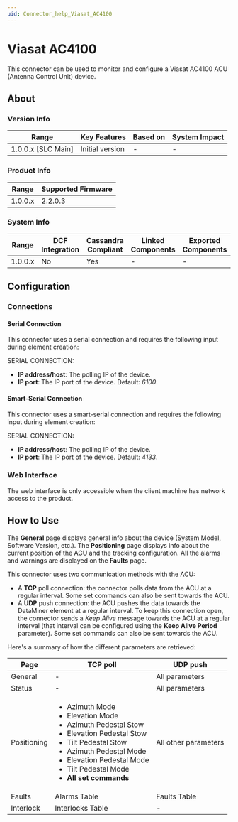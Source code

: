 ```yaml
---
uid: Connector_help_Viasat_AC4100
---
```


# Viasat AC4100

This connector can be used to monitor and configure a Viasat AC4100 ACU (Antenna Control Unit) device.

## About

### Version Info

| Range                | Key Features     | Based on     | System Impact     |
|----------------------|------------------|--------------|-------------------|
| 1.0.0.x \[SLC Main\] | Initial version  | \-           | \-                |

### Product Info

| Range     | Supported Firmware     |
|-----------|------------------------|
| 1.0.0.x   | 2.2.0.3                |

### System Info

| Range     | DCF Integration     | Cassandra Compliant     | Linked Components     | Exported Components     |
|-----------|---------------------|-------------------------|-----------------------|-------------------------|
| 1.0.0.x   | No                  | Yes                     | \-                    | \-                      |

## Configuration

### Connections

#### Serial Connection

This connector uses a serial connection and requires the following input during element creation:

SERIAL CONNECTION:

- **IP address/host**: The polling IP of the device.
- **IP port**: The IP port of the device. Default: *6100*.

#### Smart-Serial Connection

This connector uses a smart-serial connection and requires the following input during element creation:

SERIAL CONNECTION:

- **IP address/host**: The polling IP of the device.
- **IP port**: The IP port of the device. Default: *4133*.

### Web Interface

The web interface is only accessible when the client machine has network access to the product.

## How to Use

The **General** page displays general info about the device (System Model, Software Version, etc.).
The **Positioning** page displays info about the current position of the ACU and the tracking configuration.
All the alarms and warnings are displayed on the **Faults** page.

This connector uses two communication methods with the ACU:
 - A **TCP** poll connection: the connector polls data from the ACU at a regular interval. Some set commands can also be sent towards the ACU.
 - A **UDP** push connection: the ACU pushes the data towards the DataMiner element at a regular interval. To keep this connection open, the connector sends a *Keep Alive* message towards the ACU at a regular interval (that interval can be configured using the **Keep Alive Period** parameter). Some set commands can also be sent towards the ACU.

 Here's a summary of how the different parameters are retrieved:

 |Page|TCP poll| UDP push|
 |-|-|-|
 |General|-|All parameters|
 |Status|-|All parameters|
 |Positioning|<ul><li>Azimuth Mode</li><li>Elevation Mode</li><li>Azimuth Pedestal Stow</li><li>Elevation Pedestal Stow</li><li>Tilt Pedestal Stow</li><li>Azimuth Pedestal Mode</li><li>Elevation Pedestal Mode</li><li>Tilt Pedestal Mode</li><li>**All set commands**</li></ul>|All other parameters|
 |Faults|Alarms Table|Faults Table|
 |Interlock|Interlocks Table|-|